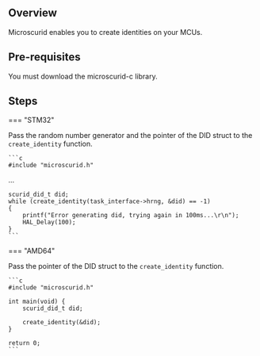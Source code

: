 ## Overview

Microscurid enables you to create identities on your MCUs.

## Pre-requisites

You must download the microscurid-c library.

## Steps

=== "STM32"

Pass the random number generator and the pointer of the DID struct to the `create_identity` function.

    ```c
    #include "microscurid.h"

...

    scurid_did_t did;
    while (create_identity(task_interface->hrng, &did) == -1)
    {
        printf("Error generating did, trying again in 100ms...\r\n");
        HAL_Delay(100);
    }
    ```


=== "AMD64"

Pass the pointer of the DID struct to the `create_identity` function.

    ```c
    #include "microscurid.h"

    int main(void) {
        scurid_did_t did;

        create_identity(&did);
    }

    return 0;
    ```